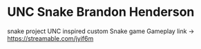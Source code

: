 # UNC Snake Brandon Henderson
 snake project
 UNC inspired custom Snake game
Gameplay link -> https://streamable.com/jyif6m
